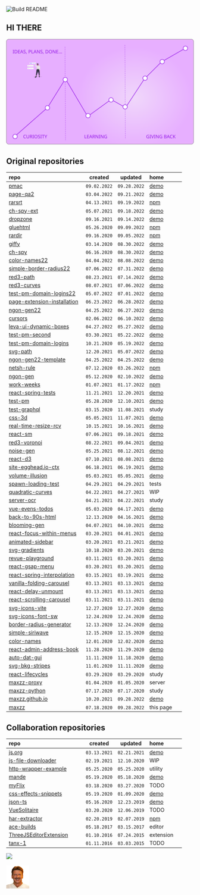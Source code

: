 ![Build README](https://github.com/maxzz/maxzz/workflows/Build%20README/badge.svg)

## HI THERE
<!-- ![](src/assets/main-hi.svg) -->

![](src/assets/main.svg)

<!-- recent_releases starts -->

## Original repositories

repo&nbsp;&nbsp;&nbsp;&nbsp;&nbsp;&nbsp;&nbsp;&nbsp;&nbsp;&nbsp;&nbsp;&nbsp;&nbsp;&nbsp;&nbsp;&nbsp;&nbsp;&nbsp;&nbsp;&nbsp;&nbsp;&nbsp;&nbsp;&nbsp;&nbsp;&nbsp;&nbsp;&nbsp;&nbsp;&nbsp;&nbsp;&nbsp;&nbsp;&nbsp;&nbsp;&nbsp;&nbsp;&nbsp;&nbsp;&nbsp;&nbsp;&nbsp;&nbsp; | created | updated | home&nbsp;&nbsp;&nbsp;&nbsp;&nbsp;&nbsp;&nbsp;&nbsp;&nbsp;&nbsp;&nbsp;
-|-|-|-
[pmac](https://github.com/maxzz/pmac) | ```09.02.2022``` | ```09.28.2022``` | [demo](https://maxzz.github.io/pmac)
[page-qa2](https://github.com/maxzz/page-qa2) | ```03.04.2022``` | ```09.21.2022``` | [demo](https://maxzz.github.io/page-qa2)
[rarsrt](https://github.com/maxzz/rarsrt) | ```04.13.2021``` | ```09.19.2022``` | [npm](https://www.npmjs.com/package/rarsrt)
[ch-spy-ext](https://github.com/maxzz/ch-spy-ext) | ```05.07.2021``` | ```09.18.2022``` | [demo](https://github.com/maxzz/ch-spy)
[dropzone](https://github.com/maxzz/dropzone) | ```09.16.2021``` | ```09.14.2022``` | [demo](https://maxzz.github.io/dropzone)
[gluehtml](https://github.com/maxzz/gluehtml) | ```05.26.2020``` | ```09.09.2022``` | [npm](https://www.npmjs.com/package/gluehtml)
[rardir](https://github.com/maxzz/rardir) | ```09.16.2020``` | ```09.05.2022``` | [npm](https://www.npmjs.com/package/rardir)
[giffy](https://github.com/maxzz/giffy) | ```03.14.2020``` | ```08.30.2022``` | [demo](https://maxzz.github.io/giffy)
[ch-spy](https://github.com/maxzz/ch-spy) | ```06.16.2020``` | ```08.30.2022``` | [demo](https://maxzz.github.io/ch-spy/)
[color-names22](https://github.com/maxzz/color-names22) | ```04.04.2022``` | ```08.08.2022``` | [demo](https://maxzz.github.io/color-names22)
[simple-border-radius22](https://github.com/maxzz/simple-border-radius22) | ```07.06.2022``` | ```07.31.2022``` | [demo](https://maxzz.github.io/simple-border-radius22)
[red3-path](https://github.com/maxzz/red3-path) | ```08.23.2021``` | ```07.14.2022``` | [demo](https://maxzz.github.io/red3-path/)
[red3-curves](https://github.com/maxzz/red3-curves) | ```08.07.2021``` | ```07.06.2022``` | [demo](https://maxzz.github.io/red3-curves)
[test-pm-domain-logins22](https://github.com/maxzz/test-pm-domain-logins22) | ```05.07.2022``` | ```07.01.2022``` | [demo](https://maxzz.github.io/test-pm-domain-logins22/)
[page-extension-installation](https://github.com/maxzz/page-extension-installation) | ```06.23.2022``` | ```06.28.2022``` | [demo](https://maxzz.github.io/page-extension-installation)
[ngon-gen22](https://github.com/maxzz/ngon-gen22) | ```04.25.2022``` | ```06.27.2022``` | [demo](https://maxzz.github.io/ngon-gen22)
[cursors](https://github.com/maxzz/cursors) | ```02.06.2022``` | ```06.10.2022``` | [demo](https://maxzz.github.io/cursors)
[leva-ui-dynamic-boxes](https://github.com/maxzz/leva-ui-dynamic-boxes) | ```04.27.2022``` | ```05.27.2022``` | [demo](https://maxzz.github.io/leva-ui-dynamic-boxes)
[test-pm-second](https://github.com/maxzz/test-pm-second) | ```03.30.2021``` | ```05.22.2022``` | [demo](https://maxzz.github.io/test-pm-second)
[test-pm-domain-logins](https://github.com/maxzz/test-pm-domain-logins) | ```10.21.2020``` | ```05.19.2022``` | [demo](https://maxzz.github.io/test-pm-domain-logins/)
[svg-path](https://github.com/maxzz/svg-path) | ```12.20.2021``` | ```05.07.2022``` | [demo](https://maxzz.github.io/svg-path)
[ngon-gen22-template](https://github.com/maxzz/ngon-gen22-template) | ```04.25.2022``` | ```04.25.2022``` | [demo](https://maxzz.github.io/ngon-gen22)
[netsh-rule](https://github.com/maxzz/netsh-rule) | ```07.12.2020``` | ```03.26.2022``` | [npm](https://www.npmjs.com/package/netsh-rule)
[ngon-gen](https://github.com/maxzz/ngon-gen) | ```05.12.2020``` | ```02.10.2022``` | [demo](https://maxzz.github.io/ngon-gen)
[work-weeks](https://github.com/maxzz/work-weeks) | ```01.07.2021``` | ```01.17.2022``` | [npm](https://www.npmjs.com/package/work-weeks)
[react-spring-tests](https://github.com/maxzz/react-spring-tests) | ```11.21.2021``` | ```12.20.2021``` | [demo](https://maxzz.github.io/react-spring-tests)
[test-pm](https://github.com/maxzz/test-pm) | ```05.28.2020``` | ```12.10.2021``` | [demo](https://maxzz.github.io/test-pm/)
[test-graphql](https://github.com/maxzz/test-graphql) | ```03.15.2020``` | ```11.08.2021``` | study
[css-3d](https://github.com/maxzz/css-3d) | ```05.05.2021``` | ```11.07.2021``` | [demo](https://maxzz.github.io/css-3d)
[real-time-resize-rcv](https://github.com/maxzz/real-time-resize-rcv) | ```10.15.2021``` | ```10.16.2021``` | [demo](https://codesandbox.io/s/github/maxzz/real-time-resize-rcv)
[react-sm](https://github.com/maxzz/react-sm) | ```07.06.2021``` | ```09.18.2021``` | [demo](https://maxzz.github.io/react-sm)
[red3-voronoi](https://github.com/maxzz/red3-voronoi) | ```08.22.2021``` | ```09.04.2021``` | [demo](https://maxzz.github.io/red3-voronoi/)
[noise-gen](https://github.com/maxzz/noise-gen) | ```05.25.2021``` | ```08.12.2021``` | [demo](https://maxzz.github.io/noise-gen)
[react-d3](https://github.com/maxzz/react-d3) | ```07.10.2021``` | ```08.08.2021``` | [demo](https://maxzz.github.io/react-d3)
[site-egghead.io-ctx](https://github.com/maxzz/site-egghead.io-ctx) | ```06.18.2021``` | ```06.19.2021``` | [demo](https://github.com/maxzz/ch-spy)
[volume-illusion](https://github.com/maxzz/volume-illusion) | ```05.03.2021``` | ```05.05.2021``` | [demo](https://maxzz.github.io/volume-illusion)
[spawn-loading-test](https://github.com/maxzz/spawn-loading-test) | ```04.29.2021``` | ```04.29.2021``` | tests
[quadratic-curves](https://github.com/maxzz/quadratic-curves) | ```04.22.2021``` | ```04.27.2021``` | WIP
[server-ocr](https://github.com/maxzz/server-ocr) | ```04.21.2021``` | ```04.22.2021``` | study
[vue-evens-todos](https://github.com/maxzz/vue-evens-todos) | ```05.03.2020``` | ```04.17.2021``` | [demo](https://codesandbox.io/s/github/maxzz/vue-evens-todos)
[back-to-90s-html](https://github.com/maxzz/back-to-90s-html) | ```12.13.2020``` | ```04.16.2021``` | [demo](https://maxzz.github.io/back-to-90s-html/)
[blooming-gen](https://github.com/maxzz/blooming-gen) | ```04.07.2021``` | ```04.10.2021``` | [demo](https://maxzz.github.io/blooming-gen)
[react-focus-within-menus](https://github.com/maxzz/react-focus-within-menus) | ```03.20.2021``` | ```04.01.2021``` | [demo](https://maxzz.github.io/react-focus-within-menus/)
[animated-sidebar](https://github.com/maxzz/animated-sidebar) | ```03.20.2021``` | ```03.21.2021``` | [demo](https://maxzz.github.io/animated-sidebar)
[svg-gradients](https://github.com/maxzz/svg-gradients) | ```10.18.2020``` | ```03.20.2021``` | [demo](https://maxzz.github.io/svg-gradients)
[revue-playground](https://github.com/maxzz/revue-playground) | ```03.11.2021``` | ```03.20.2021``` | [demo](https://maxzz.github.io/revue-playground/)
[react-gsap-menu](https://github.com/maxzz/react-gsap-menu) | ```03.20.2021``` | ```03.20.2021``` | [demo](https://maxzz.github.io/react-gsap-menu)
[react-spring-interpolation](https://github.com/maxzz/react-spring-interpolation) | ```03.15.2021``` | ```03.19.2021``` | [demo](https://maxzz.github.io/react-spring-interpolation)
[vanilla-folding-carousel](https://github.com/maxzz/vanilla-folding-carousel) | ```03.13.2021``` | ```03.13.2021``` | [demo](https://maxzz.github.io/vanilla-folding-carousel/)
[react-delay-unmount](https://github.com/maxzz/react-delay-unmount) | ```03.13.2021``` | ```03.13.2021``` | [demo](https://maxzz.github.io/react-delay-unmount)
[react-scrolling-carousel](https://github.com/maxzz/react-scrolling-carousel) | ```03.11.2021``` | ```03.11.2021``` | [demo](https://maxzz.github.io/react-scrolling-carousel)
[svg-icons-vite](https://github.com/maxzz/svg-icons-vite) | ```12.27.2020``` | ```12.27.2020``` | [demo](https://maxzz.github.io/svg-icons-vite)
[svg-icons-font-sw](https://github.com/maxzz/svg-icons-font-sw) | ```12.24.2020``` | ```12.24.2020``` | [demo](https://maxzz.github.io/svg-icons-font-sw)
[border-radius-generator](https://github.com/maxzz/border-radius-generator) | ```12.13.2020``` | ```12.24.2020``` | [demo](https://maxzz.github.io/border-radius-generator)
[simple-siriwave](https://github.com/maxzz/simple-siriwave) | ```12.15.2020``` | ```12.15.2020``` | [demo](https://maxzz.github.io/simple-siriwave)
[color-names](https://github.com/maxzz/color-names) | ```12.01.2020``` | ```12.02.2020``` | [demo](https://maxzz.github.io/color-names)
[react-admin-address-book](https://github.com/maxzz/react-admin-address-book) | ```11.28.2020``` | ```11.29.2020``` | [demo](https://maxzz.github.io/react-admin-address-book)
[auto-dat-gui](https://github.com/maxzz/auto-dat-gui) | ```11.11.2020``` | ```11.18.2020``` | [demo](https://maxzz.github.io/auto-dat-gui/)
[svg-bkg-stripes](https://github.com/maxzz/svg-bkg-stripes) | ```11.01.2020``` | ```11.11.2020``` | [demo](https://maxzz.github.io/svg-bkg-stripes)
[react-lifecycles](https://github.com/maxzz/react-lifecycles) | ```03.29.2020``` | ```03.29.2020``` | study
[maxzz-proxy](https://github.com/maxzz/maxzz-proxy) | ```01.04.2020``` | ```01.05.2020``` | server
[maxzz-python](https://github.com/maxzz/maxzz-python) | ```07.17.2020``` | ```07.17.2020``` | study
[maxzz.github.io](https://github.com/maxzz/maxzz.github.io) | ```10.20.2021``` | ```09.28.2022``` | [demo](https://maxzz.github.io)
[maxzz](https://github.com/maxzz/maxzz) | ```07.18.2020``` | ```09.28.2022``` | this page

## Collaboration repositories

repo&nbsp;&nbsp;&nbsp;&nbsp;&nbsp;&nbsp;&nbsp;&nbsp;&nbsp;&nbsp;&nbsp;&nbsp;&nbsp;&nbsp;&nbsp;&nbsp;&nbsp;&nbsp;&nbsp;&nbsp;&nbsp;&nbsp;&nbsp;&nbsp;&nbsp;&nbsp;&nbsp;&nbsp;&nbsp;&nbsp;&nbsp;&nbsp;&nbsp;&nbsp;&nbsp;&nbsp;&nbsp;&nbsp;&nbsp;&nbsp;&nbsp;&nbsp;&nbsp; | created | updated | home&nbsp;&nbsp;&nbsp;&nbsp;&nbsp;&nbsp;&nbsp;&nbsp;&nbsp;&nbsp;&nbsp;
-|-|-|-
[js.org](https://github.com/maxzz/js.org) | ```03.13.2021``` | ```02.21.2021``` | [demo](https://js.org)
[js-file-downloader](https://github.com/maxzz/js-file-downloader) | ```02.19.2021``` | ```12.10.2020``` | WIP
[http-wrapper-example](https://github.com/maxzz/http-wrapper-example) | ```05.25.2020``` | ```05.25.2020``` | utility
[mande](https://github.com/maxzz/mande) | ```05.19.2020``` | ```05.18.2020``` | [demo](https://posva.net/mande/)
[myFlix](https://github.com/maxzz/myFlix) | ```03.18.2020``` | ```03.27.2020``` | TODO
[css-effects-snippets](https://github.com/maxzz/css-effects-snippets) | ```05.19.2020``` | ```01.09.2020``` | [demo](https://emilkowalski.github.io/css-effects-snippets/)
[json-ts](https://github.com/maxzz/json-ts) | ```05.16.2020``` | ```12.23.2019``` | [demo](https://shakyshane.github.io/json-ts/)
[VueSolitaire](https://github.com/maxzz/VueSolitaire) | ```03.20.2020``` | ```12.06.2019``` | TODO
[har-extractor](https://github.com/maxzz/har-extractor) | ```02.20.2019``` | ```02.07.2019``` | [npm](https://www.npmjs.com/package/har-extractor)
[ace-builds](https://github.com/maxzz/ace-builds) | ```05.18.2017``` | ```03.15.2017``` | editor
[ThreeJSEditorExtension](https://github.com/maxzz/ThreeJSEditorExtension) | ```01.10.2016``` | ```07.24.2015``` | extension
[tanx-1](https://github.com/maxzz/tanx-1) | ```01.11.2016``` | ```03.03.2015``` | TODO
<!-- recent_releases ends -->

![](https://komarev.com/ghpvc/?username=maxzz&color=brightgreen)

![](src/assets/maxz-128.png)
<!-- ![](https://avatars.githubusercontent.com/maxzz?s=150&v=1) -->

<!-- TODO: https://githubmemory.com/@maxzz -->
